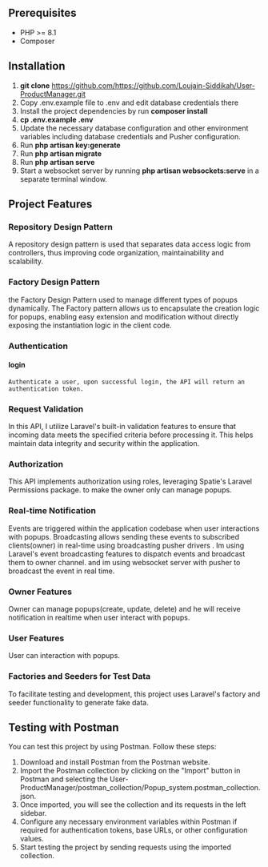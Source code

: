 ## Prerequisites
- PHP >= 8.1
- Composer

## Installation
1. **git clone** https://github.com/https://github.com/Loujain-Siddikah/User-ProductManager.git
2. Copy .env.example file to .env and edit database credentials there
3. Install the project dependencies by run **composer install**
4. **cp .env.example .env**
5. Update the necessary database configuration and other environment variables including database credentials and Pusher configuration.
6. Run **php artisan key:generate**
7. Run **php artisan migrate**
8. Run **php artisan serve**
9. Start a websocket server by running  **php artisan websockets:serve**  in a separate terminal window.

## Project Features
### Repository Design Pattern 
 A repository design pattern is used that separates data access logic from controllers, thus improving code organization, maintainability and scalability.

### Factory Design Pattern
  the Factory Design Pattern used to manage different types of popups dynamically. The Factory pattern allows us to encapsulate the creation logic for popups, enabling easy extension and modification without directly exposing the instantiation logic in the client code.

### Authentication 
  #### login
    Authenticate a user, upon successful login, the API will return an authentication token.

### Request Validation
In this API, I utilize Laravel's built-in validation features to ensure that incoming data meets the specified criteria before processing it. This helps maintain data integrity and security within the application.

### Authorization
This API implements authorization using roles, leveraging Spatie's Laravel Permissions package.
to make the owner only can manage popups.

### Real-time Notification 
Events are triggered within the application codebase when user interactions with popups.
Broadcasting allows sending these events to subscribed clients(owner) in real-time using broadcasting pusher drivers .
Im using Laravel's event broadcasting features to dispatch events and broadcast them to owner channel.
and im using websocket server with pusher to broadcast the event in real time.

### Owner Features
Owner can manage popups(create, update, delete) and he will receive notification in realtime when user interact with popups.

### User Features
User can interaction with popups.

### Factories and Seeders for Test Data
To facilitate testing and development, this project uses Laravel's factory and seeder functionality to generate fake data.

## Testing with Postman
You can test this project by using Postman. Follow these steps:
1. Download and install Postman from the Postman website.
2. Import the Postman collection by clicking on the "Import" button in Postman and selecting the User-ProductManager/postman_collection/Popup_system.postman_collection.json.
3. Once imported, you will see the collection and its requests in the left sidebar.
4. Configure any necessary environment variables within Postman if required for authentication tokens, base URLs, or other configuration values.
5. Start testing the project by sending requests using the imported collection.